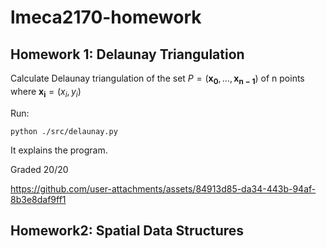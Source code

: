# lmeca2170-homework
## Homework 1: Delaunay Triangulation
Calculate Delaunay triangulation of the set $P = (\mathbf{x_{0}},\dots,\mathbf{x_{n-1}})$ of n points where $\mathbf{x_{i}} = (x_{i},y_{i})$

Run:
```
python ./src/delaunay.py
```

It explains the program.

Graded 20/20

https://github.com/user-attachments/assets/84913d85-da34-443b-94af-8b3e8daf9ff1


## Homework2: Spatial Data Structures

